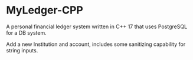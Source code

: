 # MyLedger-CPP
A personal financial ledger system written in C++ 17 that uses PostgreSQL for a DB system.

Add a new Institution and account, includes some sanitizing capability for string inputs.

